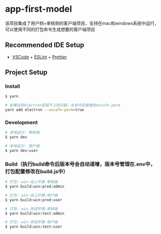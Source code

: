 # app-first-model

该项目集成了用户侧+审核侧的客户端项目，支持在mac和windows系统中运行，可以使用不同的打包命令生成想要的客户端项目

## Recommended IDE Setup

- [VSCode](https://code.visualstudio.com/) + [ESLint](https://marketplace.visualstudio.com/items?itemName=dbaeumer.vscode-eslint) + [Prettier](https://marketplace.visualstudio.com/items?itemName=esbenp.prettier-vscode)

## Project Setup

### Install

```bash
$ yarn

# 如果出现electron安装不上的问题，在命令后面增加unsafe-perm
yarn add electron --unsafe-perm=true
```

### Development

```bash
# 本地运行: 审核端
$ yarn dev

# 本地运行: 用户端
$ yarn dev:user
```

### Build（执行build命令后版本号会自动递增，版本号管理在.env中，打包配置修改在build.js中）

```bash
# 打包: win-线上环境-审核端
$ yarn build:win:prod:admin

# 打包: win-线上环境-用户端
$ yarn build:win:prod:user

# 打包: win-测试环境-审核端
$ yarn build:win:test:admin

# 打包: win-测试环境-用户端
$ yarn build:win:test:user

```
